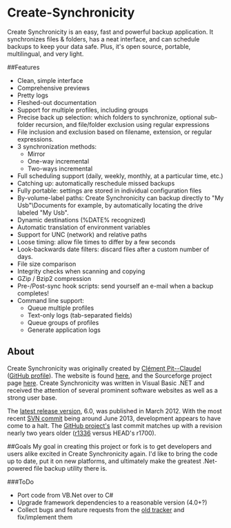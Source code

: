 # Create-Synchronicity
Create Synchronicity is an easy, fast and powerful backup application. It synchronizes files & folders, has a neat interface, and can schedule backups to keep your data safe. Plus, it's open source, portable, multilingual, and very light.

##Features
- Clean, simple interface
- Comprehensive previews
- Pretty logs
- Fleshed-out documentation
- Support for multiple profiles, including groups
- Precise back up selection: which folders to synchronize, optional sub-folder recursion, and file/folder exclusion using regular expressions
- File inclusion and exclusion based on filename, extension, or regular expressions.
- 3 synchronization methods:
  - Mirror
  - One-way incremental
  - Two-ways incremental
- Full scheduling support (daily, weekly, monthly, at a particular time, etc.)
- Catching up: automatically reschedule missed backups
- Fully portable: settings are stored in individual configuration files
- By-volume-label paths: Create Synchronicity can backup directly to "My Usb"\Documents for example, by automatically locating the drive labeled "My Usb".
- Dynamic destinations (%DATE% recognized)
- Automatic translation of environment variables
- Support for UNC (network) and relative paths
- Loose timing: allow file times to differ by a few seconds
- Look-backwards date filters: discard files after a custom number of days.
- File size comparison
- Integrity checks when scanning and copying
- GZip / Bzip2 compression
- Pre-/Post-sync hook scripts: send yourself an e-mail when a backup completes!
- Command line support:
  - Queue multiple profiles
  - Text-only logs (tab-separated fields)
  - Queue groups of profiles
  - Generate application logs

## About
Create Synchronicity was originally created by [Clément Pit--Claudel](http://pit-claudel.fr/clement/) ([GitHub profile](https://github.com/createsoftware)). The website is found [here](http://synchronicity.sourceforge.net/), and the Sourceforge project page [here](https://sourceforge.net/projects/synchronicity/). Create Synchronicity was written in Visual Basic .NET and received the attention of several prominent software websites as well as a strong user base.

The [latest release version](http://synchronicity.sourceforge.net/latest.html), 6.0, was published in March 2012. With the most recent [SVN commit](https://sourceforge.net/p/synchronicity/code/HEAD/tree/) being around June 2013, development appears to have come to a halt. The [GitHub project's](https://github.com/createsoftware/Create-Synchronicity) last commit matches up with a revision nearly two years older ([r1336](https://sourceforge.net/p/synchronicity/code/1336/tree/) versus HEAD's r1700).

##Goals
My goal in creating this project or fork is to get developers and users alike excited in Create Synchronicity again. I'd like to bring the code up to date, put it on new platforms, and ultimately make the greatest .Net-powered file backup utility there is.

###ToDo
- Port code from VB.Net over to C#
- Upgrade framework dependencies to a reasonable version (4.0+?)
- Collect bugs and feature requests from the [old tracker](https://sourceforge.net/p/synchronicity/_list/tickets) and fix/implement them
